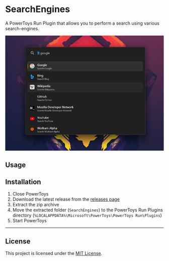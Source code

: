 # SearchEngines

A PowerToys Run Plugin that allows you to perform a search using various search-engines.

<!-- TODO: Add Screenshot -->
![Demonstration](./screenshot.png)

## Usage

## Installation

1. Close PowerToys
2. Download the latest release from the [releases page][releases]
3. Extract the zip archive
4. Move the extracted folder (`SearchEngines`) to the PowerToys Run Plugins directory (`%LOCALAPPDATA%\Microsoft\PowerToys\PowerToys Run\Plugins`)
5. Start PowerToys

---

## License

This project is licensed under the [MIT License](./LICENSE).

[releases]: https://github.com/Shresht7/PowerToysRun-SearchEngines/releases
